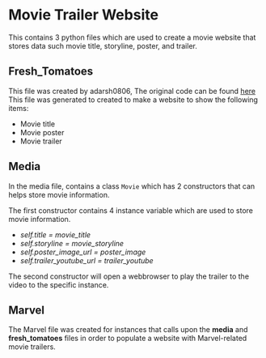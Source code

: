 # Movie Trailer Website

This contains 3 python files which are used to create a movie website that stores data such movie title, storyline, poster, and trailer.

## Fresh_Tomatoes
This file was created by adarsh0806, The original code can be found [here](https://raw.githubusercontent.com/adarsh0806/ud036_StarterCode/master/fresh_tomatoes.py)
This file was generated to created to make a website to show the following items:
* Movie title
* Movie poster
* Movie trailer


## Media
In the media file, contains a class `Movie` which has 2 constructors that can helps store movie information.

The first constructor contains 4 instance variable which are  used to store movie information.
* _self.title = movie_title_
* _self.storyline = movie_storyline_
* _self.poster_image_url = poster_image_
* _self.trailer_youtube_url = trailer_youtube_

The second constructor will open a webbrowser to play the trailer to the video to the specific instance.


## Marvel

The Marvel file was created for instances that calls upon the __media__ and __fresh_tomatoes__ files in order to populate a website with Marvel-related movie trailers.
